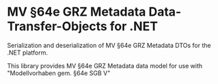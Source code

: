 # MV §64e GRZ Metadata Data-Transfer-Objects for .NET

Serialization and deserialization of MV §64e GRZ Metadata DTOs for the .NET platform.

This library provides MV §64e GRZ Metadata data model for use with "Modellvorhaben gem. §64e SGB V"

